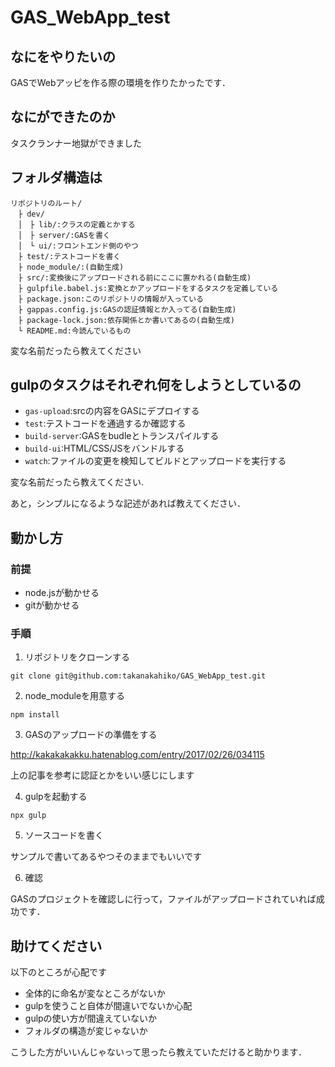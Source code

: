# GAS_WebApp_test

## なにをやりたいの

GASでWebアッピを作る際の環境を作りたかったです．

## なにができたのか

タスクランナー地獄ができました

## フォルダ構造は

```:text
リポジトリのルート/
　├ dev/
　│　├ lib/:クラスの定義とかする
　│　├ server/:GASを書く
　│　└ ui/:フロントエンド側のやつ
　├ test/:テストコードを書く
　├ node_module/:(自動生成)
　├ src/:変換後にアップロードされる前にここに置かれる(自動生成)
　├ gulpfile.babel.js:変換とかアップロードをするタスクを定義している
　├ package.json:このリポジトリの情報が入っている
　├ gappas.config.js:GASの認証情報とか入ってる(自動生成)
　├ package-lock.json:依存関係とか書いてあるの(自動生成)
　└ README.md:今読んでいるもの
```

変な名前だったら教えてください

## gulpのタスクはそれぞれ何をしようとしているの

- `gas-upload`:srcの内容をGASにデプロイする
- `test`:テストコードを通過するか確認する
- `build-server`:GASをbudleとトランスパイルする
- `build-ui`:HTML/CSS/JSをバンドルする
- `watch`:ファイルの変更を検知してビルドとアップロードを実行する

変な名前だったら教えてください.

あと，シンプルになるような記述があれば教えてください．

## 動かし方

### 前提

- node.jsが動かせる
- gitが動かせる

### 手順

1. リポジトリをクローンする

`git clone git@github.com:takanakahiko/GAS_WebApp_test.git`

2. node_moduleを用意する

`npm install`

3. GASのアップロードの準備をする

http://kakakakakku.hatenablog.com/entry/2017/02/26/034115

上の記事を参考に認証とかをいい感じにします

4. gulpを起動する

`npx gulp`

5. ソースコードを書く

サンプルで書いてあるやつそのままでもいいです

6. 確認

GASのプロジェクトを確認しに行って，ファイルがアップロードされていれば成功です．

## 助けてください

以下のところが心配です

- 全体的に命名が変なところがないか
- gulpを使うこと自体が間違いでないか心配
- gulpの使い方が間違えていないか
- フォルダの構造が変じゃないか

こうした方がいいんじゃないって思ったら教えていただけると助かります．